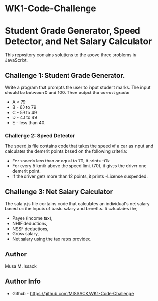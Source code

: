 # WK1-Code-Challenge

# Student Grade Generator, Speed Detector, and Net Salary Calculator

This repository contains solutions to the above three problems in JavaScript.

## Challenge 1: Student Grade Generator.

Write a program that prompts the user to input student marks. The input should be between 0 and 100. Then output the correct grade:

- A > 79
- B - 60 to 79
- C - 59 to 49
- D - 40 to 49
- E - less than 40.

### Challenge 2: Speed Detector
The speed.js file contains code that takes the speed of a car as input and calculates the demerit points based on the following criteria:

- For speeds less than or equal to 70, it prints -Ok.
- For every 5 km/h above the speed limit (70), it gives the driver one demerit point.
- If the driver gets more than 12 points, it prints -License suspended.

## Challenge 3: Net Salary Calculator


The salary.js file contains code that calculates an individual's net salary based on the inputs of basic salary and benefits. 
It calculates the;
* Payee (income tax), 
* NHIF deductions,
* NSSF deductions, 
* Gross salary,
* Net salary using the tax rates provided.

## Author

Musa M. Issack

## Author Info

- Github - https://github.com/MISSACK/WK1-Code-Challenge



